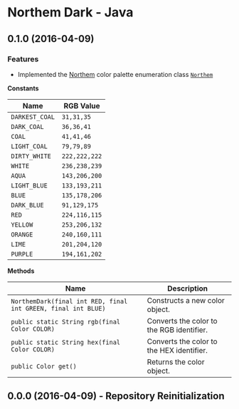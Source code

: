 Northem Dark - Java
===================

## 0.1.0 (2016-04-09)
### Features
  - Implemented the [Northem](https://github.com/arcticicestudio/northem) color palette enumeration class [`Northem`](https://github.com/arcticicestudio/northem-java/blob/master/src/main/java/com/arcticicestudio/northem/Northem.java)  

**Constants**

| Name           | RGB Value     |
| -------------- | ------------- |
| `DARKEST_COAL` | `31,31,35`    |
| `DARK_COAL`    | `36,36,41`    |
| `COAL`         | `41,41,46`    |
| `LIGHT_COAL`   | `79,79,89`    |
| `DIRTY_WHITE`  | `222,222,222` |
| `WHITE`        | `236,238,239` |
| `AQUA`         | `143,206,200` |
| `LIGHT_BLUE`   | `133,193,211` |
| `BLUE`         | `135,178,206` |
| `DARK_BLUE`    | `91,129,175`  |
| `RED`          | `224,116,115` |
| `YELLOW`       | `253,206,132` |
| `ORANGE`       | `240,160,111` |
| `LIME`         | `201,204,120` |
| `PURPLE`       | `194,161,202` |

**Methods**

| Name | Description |
| ---- | ----------- |
| `NorthemDark(final int RED, final int GREEN, final int BLUE)` | Constructs a new color object. |
| `public static String rgb(final Color COLOR)` | Converts the color to the RGB identifier. |
| `public static String hex(final Color COLOR)` | Converts the color to the HEX identifier. |
| `public Color get()` | Returns the color object. |

## 0.0.0 (2016-04-09) - Repository Reinitialization
